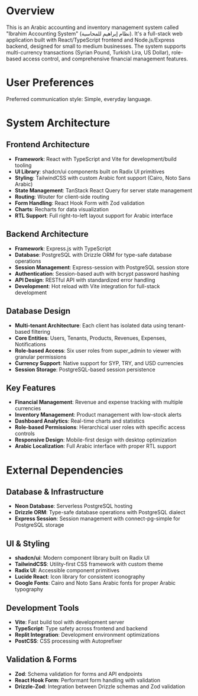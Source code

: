 # Overview

This is an Arabic accounting and inventory management system called "Ibrahim Accounting System" (نظام إبراهيم للمحاسبة). It's a full-stack web application built with React/TypeScript frontend and Node.js/Express backend, designed for small to medium businesses. The system supports multi-currency transactions (Syrian Pound, Turkish Lira, US Dollar), role-based access control, and comprehensive financial management features.

# User Preferences

Preferred communication style: Simple, everyday language.

# System Architecture

## Frontend Architecture
- **Framework**: React with TypeScript and Vite for development/build tooling
- **UI Library**: shadcn/ui components built on Radix UI primitives
- **Styling**: TailwindCSS with custom Arabic font support (Cairo, Noto Sans Arabic)
- **State Management**: TanStack React Query for server state management
- **Routing**: Wouter for client-side routing
- **Form Handling**: React Hook Form with Zod validation
- **Charts**: Recharts for data visualization
- **RTL Support**: Full right-to-left layout support for Arabic interface

## Backend Architecture
- **Framework**: Express.js with TypeScript
- **Database**: PostgreSQL with Drizzle ORM for type-safe database operations
- **Session Management**: Express-session with PostgreSQL session store
- **Authentication**: Session-based auth with bcrypt password hashing
- **API Design**: RESTful API with standardized error handling
- **Development**: Hot reload with Vite integration for full-stack development

## Database Design
- **Multi-tenant Architecture**: Each client has isolated data using tenant-based filtering
- **Core Entities**: Users, Tenants, Products, Revenues, Expenses, Notifications
- **Role-based Access**: Six user roles from super_admin to viewer with granular permissions
- **Currency Support**: Native support for SYP, TRY, and USD currencies
- **Session Storage**: PostgreSQL-based session persistence

## Key Features
- **Financial Management**: Revenue and expense tracking with multiple currencies
- **Inventory Management**: Product management with low-stock alerts
- **Dashboard Analytics**: Real-time charts and statistics
- **Role-based Permissions**: Hierarchical user roles with specific access controls
- **Responsive Design**: Mobile-first design with desktop optimization
- **Arabic Localization**: Full Arabic interface with proper RTL support

# External Dependencies

## Database & Infrastructure
- **Neon Database**: Serverless PostgreSQL hosting
- **Drizzle ORM**: Type-safe database operations with PostgreSQL dialect
- **Express Session**: Session management with connect-pg-simple for PostgreSQL storage

## UI & Styling
- **shadcn/ui**: Modern component library built on Radix UI
- **TailwindCSS**: Utility-first CSS framework with custom theme
- **Radix UI**: Accessible component primitives
- **Lucide React**: Icon library for consistent iconography
- **Google Fonts**: Cairo and Noto Sans Arabic fonts for proper Arabic typography

## Development Tools
- **Vite**: Fast build tool with development server
- **TypeScript**: Type safety across frontend and backend
- **Replit Integration**: Development environment optimizations
- **PostCSS**: CSS processing with Autoprefixer

## Validation & Forms
- **Zod**: Schema validation for forms and API endpoints
- **React Hook Form**: Performant form handling with validation
- **Drizzle-Zod**: Integration between Drizzle schemas and Zod validation